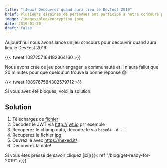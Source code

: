 ```yaml
---
title: "[Jeux] Découvrez quand aura lieu le Devfest 2019"
brief: Plusieurs dizaines de personnes ont participé à notre concours pour gagner le premier ticket DevFest Toulouse 2019!
image: /images/blog/encryption.jpeg
date: 2019-01-20
draft: false
---
```


Aujourd'hui nous avons lancé un jeu concours pour découvrir quand aura lieu le DevFest 2019:

{{< tweet 1087257164182364160 >}}

Nous avons crée ce jeu pour engager la communauté et il n'aura fallut que 20 minutes pour que quelqu'un trouve la bonne réponse 😱!

{{< tweet 1089767584302579712 >}}

Si vous avez été bloqués, voici la solution:

## Solution

1. Téléchargez ce [fichier](http://bit.ly/SaurasTuTrouverLaDateDuDevFestToulouse2019)
1. Decodez le JWT via <http://jwt.io> par exemple
1. Recuperez le champ data, decodez le via `base64 -d ...`
1. Recuperez le fichier jpg
1. Ouvrez le avec <https://hexed.it/>
1. Decouvrez la date!

Si vous êtes pressé de savoir cliquez [ici]({{< ref "/blog/get-ready-for-2019" >}})